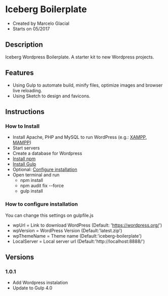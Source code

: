 # Iceberg Boilerplate

* Created by Marcelo Glacial
* Starts on 05/2017

## Description

Iceberg Wordpress Boilerplate. 
A starter kit to new Wordpress projects.


## Features

- Using Gulp to automate build, minify files, optimize images and browser live reloading.
- Using Sketch to design and favicons.


## Instructions

### How to Install 
- Install Apache, PHP and MySQL to run WordPress (e.g.: [XAMPP](https://www.apachefriends.org/download.html), [MAMPP](https://www.mamp.info/en/))
- Start servers
- Create a database for Wordpress
- [Install npm](https://www.npmjs.com/get-npm)
- [Install Gulp](https://gulpjs.com)
- Optional: [Configure installation](#how-to-configure-installation)
- Open terminal and run
    - npm install 
    - npm audit fix --force
    - gulp install


### How to configure installation
You can change this settings on gulpfile.js
- wpUrl = Link to download WordPress (Default: 'https://wordpress.org/')
- wpVersion = WordPress Version (Default:'latest.zip')
- wpThemeName = Theme name (Default:'iceberg-boilerplate')
- LocalServer = Local server url (Default:'http://localhost:8888/')



## Versions

### 1.0.1 
- Add Wordpress instalation
- Update to Gulp 4.0
